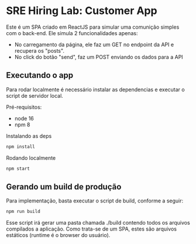 # SRE Hiring Lab: Customer App

Este é um SPA criado em ReactJS para simular uma comunição simples com o back-end. Ele simula 2 funcionalidades apenas:

- No carregamento da página, ele faz um GET no endpoint da API e recupera os "posts".
- No click do botão "send", faz um POST enviando os dados para a API

## Executando o app

Para rodar localmente é necessário instalar as dependencias e executar o script de servidor local.

Pré-requisitos:
- node 16
- npm 8

Instalando as deps

```bash
npm install
```
Rodando localmente

```bash
npm start
```
## Gerando um build de produção

Para implementação, basta executar o script de build, conforme a seguir:

```bash
npm run build
```

Esse script irá gerar uma pasta chamada ./build contendo todos os arquivos compilados a aplicação. Como trata-se de um SPA, estes são arquivos estáticos (runtime é o browser do usuário).

